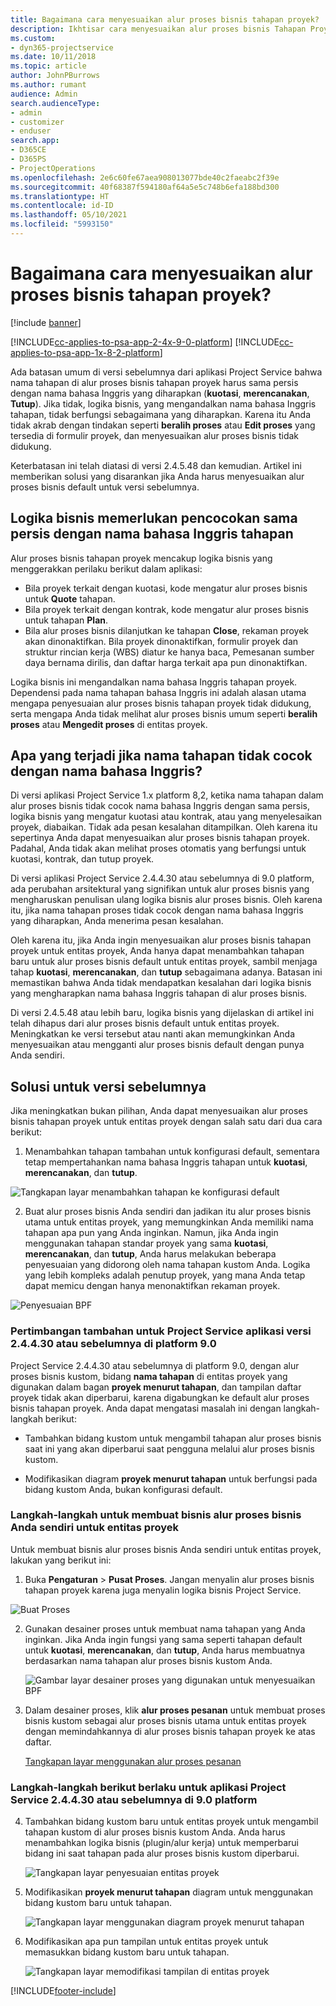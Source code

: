 ```yaml
---
title: Bagaimana cara menyesuaikan alur proses bisnis tahapan proyek?
description: Ikhtisar cara menyesuaikan alur proses bisnis Tahapan Proyek.
ms.custom:
- dyn365-projectservice
ms.date: 10/11/2018
ms.topic: article
author: JohnPBurrows
ms.author: rumant
audience: Admin
search.audienceType:
- admin
- customizer
- enduser
search.app:
- D365CE
- D365PS
- ProjectOperations
ms.openlocfilehash: 2e6c60fe67aea908013077bde40c2faeabc2f39e
ms.sourcegitcommit: 40f68387f594180af64a5e5c748b6efa188bd300
ms.translationtype: HT
ms.contentlocale: id-ID
ms.lasthandoff: 05/10/2021
ms.locfileid: "5993150"
---
```

# <a name="how-do-i-customize-the-project-stages-business-process-flow"></a>Bagaimana cara menyesuaikan alur proses bisnis tahapan proyek?

[!include [banner](../includes/psa-now-project-operations.md)]

[!INCLUDE[cc-applies-to-psa-app-2-4x-9-0-platform](../includes/cc-applies-to-psa-app-2-4x-9-0-platform.md)]
[!INCLUDE[cc-applies-to-psa-app-1x-8-2-platform](../includes/cc-applies-to-psa-app-1x-8-2-platform.md)]

Ada batasan umum di versi sebelumnya dari aplikasi Project Service bahwa nama tahapan di alur proses bisnis tahapan proyek harus sama persis dengan nama bahasa Inggris yang diharapkan (**kuotasi**, **merencanakan**, **Tutup**). Jika tidak, logika bisnis, yang mengandalkan nama bahasa Inggris tahapan, tidak berfungsi sebagaimana yang diharapkan. Karena itu Anda tidak akrab dengan tindakan seperti **beralih proses** atau **Edit proses** yang tersedia di formulir proyek, dan menyesuaikan alur proses bisnis tidak didukung. 

Keterbatasan ini telah diatasi di versi 2.4.5.48 dan kemudian. Artikel ini memberikan solusi yang disarankan jika Anda harus menyesuaikan alur proses bisnis default untuk versi sebelumnya.  

## <a name="business-logic-requires-an-exact-match-with-english-stage-names"></a>Logika bisnis memerlukan pencocokan sama persis dengan nama bahasa Inggris tahapan

Alur proses bisnis tahapan proyek mencakup logika bisnis yang menggerakkan perilaku berikut dalam aplikasi:
- Bila proyek terkait dengan kuotasi, kode mengatur alur proses bisnis untuk **Quote** tahapan.
- Bila proyek terkait dengan kontrak, kode mengatur alur proses bisnis untuk tahapan **Plan**.
- Bila alur proses bisnis dilanjutkan ke tahapan **Close**, rekaman proyek akan dinonaktifkan. Bila proyek dinonaktifkan, formulir proyek dan struktur rincian kerja (WBS) diatur ke hanya baca, Pemesanan sumber daya bernama dirilis, dan daftar harga terkait apa pun dinonaktifkan.

Logika bisnis ini mengandalkan nama bahasa Inggris tahapan proyek. Dependensi pada nama tahapan bahasa Inggris ini adalah alasan utama mengapa penyesuaian alur proses bisnis tahapan proyek tidak didukung, serta mengapa Anda tidak melihat alur proses bisnis umum seperti **beralih proses** atau **Mengedit proses** di entitas proyek.

## <a name="what-happens-if-the-stage-names-dont-match-the-english-names"></a>Apa yang terjadi jika nama tahapan tidak cocok dengan nama bahasa Inggris?

Di versi aplikasi Project Service 1.x platform 8,2, ketika nama tahapan dalam alur proses bisnis tidak cocok nama bahasa Inggris dengan sama persis, logika bisnis yang mengatur kuotasi atau kontrak, atau yang menyelesaikan proyek, diabaikan. Tidak ada pesan kesalahan ditampilkan. Oleh karena itu sepertinya Anda dapat menyesuaikan alur proses bisnis tahapan proyek. Padahal, Anda tidak akan melihat proses otomatis yang berfungsi untuk kuotasi, kontrak, dan tutup proyek.

Di versi aplikasi Project Service 2.4.4.30 atau sebelumnya di 9.0 platform, ada perubahan arsitektural yang signifikan untuk alur proses bisnis yang mengharuskan penulisan ulang logika bisnis alur proses bisnis. Oleh karena itu, jika nama tahapan proses tidak cocok dengan nama bahasa Inggris yang diharapkan, Anda menerima pesan kesalahan. 

Oleh karena itu, jika Anda ingin menyesuaikan alur proses bisnis tahapan proyek untuk entitas proyek, Anda hanya dapat menambahkan tahapan baru untuk alur proses bisnis default untuk entitas proyek, sambil menjaga tahap **kuotasi**, **merencanakan**, dan **tutup** sebagaimana adanya. Batasan ini memastikan bahwa Anda tidak mendapatkan kesalahan dari logika bisnis yang mengharapkan nama bahasa Inggris tahapan di alur proses bisnis.

Di versi 2.4.5.48 atau lebih baru, logika bisnis yang dijelaskan di artikel ini telah dihapus dari alur proses bisnis default untuk entitas proyek. Meningkatkan ke versi tersebut atau nanti akan memungkinkan Anda menyesuaikan atau mengganti alur proses bisnis default dengan punya Anda sendiri. 

## <a name="workarounds-for-earlier-versions"></a>Solusi untuk versi sebelumnya

Jika meningkatkan bukan pilihan, Anda dapat menyesuaikan alur proses bisnis tahapan proyek untuk entitas proyek dengan salah satu dari dua cara berikut:

1. Menambahkan tahapan tambahan untuk konfigurasi default, sementara tetap mempertahankan nama bahasa Inggris tahapan untuk **kuotasi**, **merencanakan**, dan **tutup**.


![Tangkapan layar menambahkan tahapan ke konfigurasi default](media/FAQ-Customize-BPF-1.png)
 
2. Buat alur proses bisnis Anda sendiri dan jadikan itu alur proses bisnis utama untuk entitas proyek, yang memungkinkan Anda memiliki nama tahapan apa pun yang Anda inginkan. Namun, jika Anda ingin menggunakan tahapan standar proyek yang sama **kuotasi**, **merencanakan**, dan **tutup**, Anda harus melakukan beberapa penyesuaian yang didorong oleh nama tahapan kustom Anda. Logika yang lebih kompleks adalah penutup proyek, yang mana Anda tetap dapat memicu dengan hanya menonaktifkan rekaman proyek.

![Penyesuaian BPF](media/FAQ-Customize-BPF-2.png)

### <a name="additional-considerations-for-project-service-app-version-24430-or-earlier-on-platform-90"></a>Pertimbangan tambahan untuk Project Service aplikasi versi 2.4.4.30 atau sebelumnya di platform 9.0

Project Service 2.4.4.30 atau sebelumnya di platform 9.0, dengan alur proses bisnis kustom, bidang **nama tahapan** di entitas proyek yang digunakan dalam bagan **proyek menurut tahapan**, dan tampilan daftar proyek tidak akan diperbarui, karena digabungkan ke default alur proses bisnis tahapan proyek. Anda dapat mengatasi masalah ini dengan langkah-langkah berikut:

- Tambahkan bidang kustom untuk mengambil tahapan alur proses bisnis saat ini yang akan diperbarui saat pengguna melalui alur proses bisnis kustom.

- Modifikasikan diagram **proyek menurut tahapan** untuk berfungsi pada bidang kustom Anda, bukan konfigurasi default.

### <a name="steps-to-create-your-own-business-process-flow-for-the-project-entity"></a>Langkah-langkah untuk membuat bisnis alur proses bisnis Anda sendiri untuk entitas proyek

Untuk membuat bisnis alur proses bisnis Anda sendiri untuk entitas proyek, lakukan yang berikut ini:

1. Buka **Pengaturan** > **Pusat Proses**. Jangan menyalin alur proses bisnis tahapan proyek karena juga menyalin logika bisnis Project Service.

  ![Buat Proses](media/FAQ-Customize-BPF-3.png)

2. Gunakan desainer proses untuk membuat nama tahapan yang Anda inginkan. Jika Anda ingin fungsi yang sama seperti tahapan default untuk **kuotasi**, **merencanakan**, dan **tutup**, Anda harus membuatnya berdasarkan nama tahapan alur proses bisnis kustom Anda.

   ![Gambar layar desainer proses yang digunakan untuk menyesuaikan BPF](media/FAQ-Customize-BPF-4.png) 

3. Dalam desainer proses, klik **alur proses pesanan** untuk membuat proses bisnis kustom sebagai alur proses bisnis utama untuk entitas proyek dengan memindahkannya di alur proses bisnis tahapan proyek ke atas daftar.


   [Tangkapan layar menggunakan alur proses pesanan](media/FAQ-Customize-BPF-5-720.png)

### <a name="the-following-steps-apply-to-project-service-app-24430-or-earlier-on-the-90-platform"></a>Langkah-langkah berikut berlaku untuk aplikasi Project Service 2.4.4.30 atau sebelumnya di 9.0 platform

4. Tambahkan bidang kustom baru untuk entitas proyek untuk mengambil tahapan kustom di alur proses bisnis kustom Anda. Anda harus menambahkan logika bisnis (plugin/alur kerja) untuk memperbarui bidang ini saat tahapan pada alur proses bisnis kustom diperbarui.

   ![Tangkapan layar penyesuaian entitas proyek](media/FAQ-Customize-BPF-6-720.png)

5. Modifikasikan **proyek menurut tahapan** diagram untuk menggunakan bidang kustom baru untuk tahapan.

   ![Tangkapan layar menggunakan diagram proyek menurut tahapan](media/FAQ-Customize-BPF-7-720.png)

6. Modifikasikan apa pun tampilan untuk entitas proyek untuk memasukkan bidang kustom baru untuk tahapan.

   ![Tangkapan layar memodifikasi tampilan di entitas proyek](media/FAQ-Customize-BPF-8-720.png)



[!INCLUDE[footer-include](../includes/footer-banner.md)]